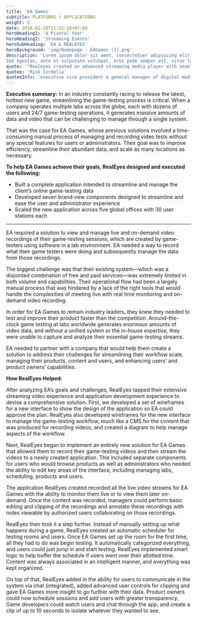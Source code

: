 ```yaml
---
title: 'EA Games'
subtitle: PLATFORMS / APPLICATIONS
weight: 5
date: 2018-02-10T11:52:18+07:00
heroHeading1: 'A Pivotal Year'
heroHeading2: 'Streaming Events'
heroSubHeading: 'EA & REALEYES'
heroBackground: 'img/Homepage - EAGames (1).png'
description: 'Lorem ipsum dolor sit amet, consectetuer adipiscing elit. Phasellus hendrerit. Pellentesque aliquet nibh nec urna. In nisi neque, aliquet vel, dapibus id, mattis vel, nisi. Sed pretium, ligula sollicitudin laoreet viverra, tortor libero sodales leo, eget blandit nunc tortor eu nibh. Nullam mollis. Ut justo. Suspendisse potenti.
Sed egestas, ante et vulputate volutpat, eros pede semper est, vitae luctus metus libero eu augue. Morbi purus libero, faucibus adipiscing, commodo quis, gravida id, est. Sed lectus. Praesent elementum hendrerit tortor. Sed semper lorem at felis. Vestibulum volutpat, lacus a ultrices sagittis, mi neque euismod dui, eu pulvinar nunc sapien ornare nisl. Phasellus pede arcu, dapibus eu, fermentum et, dapibus sed, urna.'
quote: '"Realeyes created an advanced streaming media player with seamless clientside ad stitching for desktop and mobile web, worked as a trusted and valued partner to determine the best format and test multiple levels of redundancy, failover architecture and delivery."'
quotee: 'Rick Cordelia'
quoteeInfo: 'executive vice president & general manager of digital media, NBC Sports Group'
---
```


**Executive summary:**
In an industry constantly racing to release the latest, hottest new game, streamlining the game-testing process is critical. When a company operates multiple labs across the globe, each with dozens of users and 24/7 game-testing operations, it generates massive amounts of data and video that can be challenging to manage through a single system.

That was the case for EA Games, whose previous solutions involved a time-consuming manual process of managing and recording video tests without any special features for users or administrators. Their goal was to improve efficiency, streamline their abundant data, and scale as many locations as necessary.

**To help EA Games achieve their goals, RealEyes designed and executed the following:**

* Built a complete application intended to streamline and manage the client’s online game-testing data
* Developed seven brand-new components designed to streamline and ease the user and administrator experience
* Scaled the new application across five global offices with 30 user stations each

------------------------------------------------------------------------

EA required a solution to view and manage live and on-demand video recordings of their game-testing sessions, which are created by game-testers using software in a lab environment. EA needed a way to record what their game testers were doing and subsequently manage the data from those recordings.

The biggest challenge was that their existing system—which was a disjointed combination of free and paid services—was extremely limited in both volume and capabilities. Their operational flow had been a largely manual process that was hindered by a lack of the right tools that would handle the complexities of meeting live with real time monitoring and on-demand video recording.

In order for EA Games to remain industry leaders, they knew they needed to test and improve their product faster than the competition. Around-the-clock game testing at labs worldwide generates enormous amounts of video data, and without a unified system or the in-house expertise, they were unable to capture and analyze their essential game-testing streams.

EA needed to partner with a company that would help them create a solution to address their challenges for streamlining their workflow scale, managing their products, content and users, and enhancing users’ and product owners’ capabilities.

**How RealEyes Helped:**

After analyzing EA’s goals and challenges, RealEyes tapped their extensive streaming video experience and application development experience to devise a comprehensive solution. First, we developed a set of wireframes for a new interface to show the design of the application so EA could approve the plan. RealEyes also developed wireframes for the new interface to manage the game-testing workflow, much like a CMS for the content that was produced for recording videos, and created a diagram to help manage aspects of the workflow.

Next, RealEyes began to implement an entirely new solution for EA Games that allowed them to record their game-testing videos and then stream the videos to a newly created application. This included separate components for users who would browse products as well as administrators who needed the ability to edit key areas of the interface, including managing labs, scheduling, products and users.

The application RealEyes created recorded all the live video streams for EA Games with the ability to monitor them live or to view them later on-demand. Once the content was recorded, managers could perform basic editing and clipping of the recordings and annotate these recordings with notes viewable by authorized users collaborating on those recordings.

RealEyes then took it a step further. Instead of manually setting up what happens during a game, RealEyes created an automatic scheduler for testing rooms and users. Once EA Games set up the room for the first time, all they had to do was begin testing. It automatically categorized everything, and users could just jump in and start testing. RealEyes implemented smart logic to help buffer the schedule if users went over their allotted time. Content was always associated in an intelligent manner, and everything was kept organized.

On top of that, RealEyes added in the ability for users to communicate in the system via chat (integrated), added advanced user controls for clipping and gave EA Games more insight to go further with their data. Product owners could now schedule sessions and add users with greater transparency. Game developers could watch users and chat through the app, and create a clip of up to 10 seconds to isolate whatever they wanted to see.
